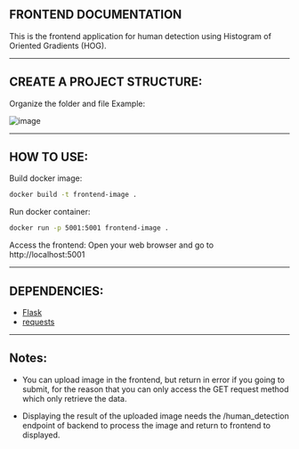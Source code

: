 ## FRONTEND DOCUMENTATION

This is the frontend application for human detection using Histogram of Oriented Gradients (HOG).

----------------------------------------------------------------
## CREATE A PROJECT STRUCTURE:

Organize the folder and file
Example:

![image](https://github.com/RegieS1/Project/assets/146498517/d0ebfc1e-f05e-4845-bc6c-890c1be13b61)

----------------------------------------------------------------
## HOW TO USE:

Build docker image:
```bash
docker build -t frontend-image .
```
Run docker container:
```bash
docker run -p 5001:5001 frontend-image .
```

Access the frontend:
Open your web browser and go to http://localhost:5001

----------------------------------------------------------------
## DEPENDENCIES:

- [Flask](https://pypi.org/project/Flask/)
- [requests](https://pypi.org/project/requests/)

----------------------------------------------------------------
## Notes:
- You can upload image in the frontend, but return in error if you going to submit, for the reason that you can only access the GET request method which only retrieve the data.

- Displaying the result of the uploaded image needs the /human_detection endpoint of backend to process the image and return to frontend to displayed. 




 
